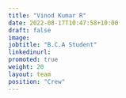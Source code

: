 ```yaml
---
title: "Vinod Kumar R"
date: 2022-08-17T10:47:58+10:00
draft: false
image: 
jobtitle: "B.C.A Student"
linkedinurl: 
promoted: true
weight: 20
layout: team
position: "Crew"
---
```


